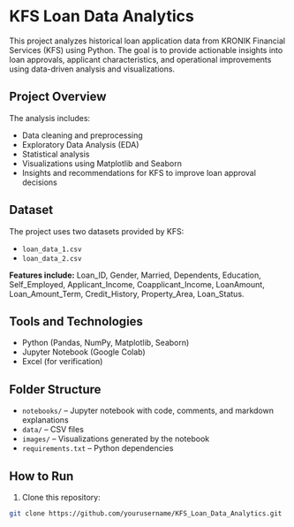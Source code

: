 # KFS Loan Data Analytics

This project analyzes historical loan application data from KRONIK Financial Services (KFS) using Python. The goal is to provide actionable insights into loan approvals, applicant characteristics, and operational improvements using data-driven analysis and visualizations.

## Project Overview
The analysis includes:
- Data cleaning and preprocessing
- Exploratory Data Analysis (EDA)
- Statistical analysis
- Visualizations using Matplotlib and Seaborn
- Insights and recommendations for KFS to improve loan approval decisions

## Dataset
The project uses two datasets provided by KFS:
- `loan_data_1.csv`
- `loan_data_2.csv`

**Features include:** Loan_ID, Gender, Married, Dependents, Education, Self_Employed, Applicant_Income, Coapplicant_Income, LoanAmount, Loan_Amount_Term, Credit_History, Property_Area, Loan_Status.

## Tools and Technologies
- Python (Pandas, NumPy, Matplotlib, Seaborn)
- Jupyter Notebook (Google Colab)
- Excel (for verification)

## Folder Structure
- `notebooks/` – Jupyter notebook with code, comments, and markdown explanations
- `data/` – CSV files
- `images/` – Visualizations generated by the notebook
- `requirements.txt` – Python dependencies

## How to Run
1. Clone this repository:
```bash
git clone https://github.com/yourusername/KFS_Loan_Data_Analytics.git
